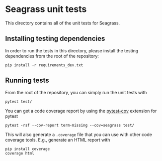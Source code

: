 # Seagrass unit tests

This directory contains all of the unit tests for Seagrass.

## Installing testing dependencies

In order to run the tests in this directory, please install the testing
dependencies from the root of the repository:

```
pip install -r requirements_dev.txt
```

## Running tests

From the root of the repository, you can simply run the unit tests with

```
pytest test/
```

You can get a code coverage report by using the
[pytest-cov](https://github.com/pytest-dev/pytest-cov/) extension for pytest

```
pytest -rsf --cov-report term-missing --cov=seagrass test/
```

This will also generate a `.coverage` file that you can use with other code
coverage tools. E.g., generate an HTML report with

```
pip install coverage
coverage html
```


